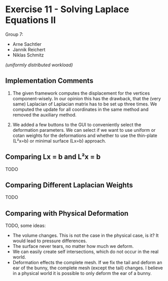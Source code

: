 # Exercise 11 - Solving Laplace Equations II

Group 7: 
- Arne Sachtler
- Jannik Reichert
- Niklas Schmitz 

_(uniformly distributed workload)_

## Implementation Comments

1. The given framework computes the displacement for the vertices component-wisely.
In our opinion this has the drawback, that the (very same) Laplacian of Laplacian matrix
has to be set up three times. We computed the update for all coordinates in the same
method and removed the auxiliary method.

2. We added a few buttons to the GUI to conveniently select the deformation parameters.
We can select if we want to use uniform or cotan weights for the deformations and whether
to use the thin-plate (L²x=b) or minimal surface (Lx=b) approach.

## Comparing Lx = b and L²x = b

TODO

## Comparing Different Laplacian Weights

TODO

## Comparing with Physical Deformation

TODO, some ideas:
- The volume changes. This is not the case in the physical case, is it? It would lead to pressure differences.
- The surface never tears, no matter how much we deform.
- We can easily create self intersections, which do not occur in the real world.
- Deformation effects the complete mesh. If we fix the tail and deform an ear of the bunny, the complete mesh (except the tail)
changes. I believe in a physical world it is possible to only deform the ear of a bunny.

